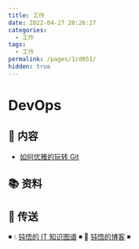 ```yaml
---
title: 工作
date: 2022-04-27 20:26:27
categories:
  - 工作
tags:
  - 工作
permalink: /pages/1cd051/
hidden: true
---
```


# DevOps

## 📖 内容

- [如何优雅的玩转 Git](01.效能/99.工具/01.Markdown.md)

## 📚 资料

## 🚪 传送

◾ 💧 [钝悟的 IT 知识图谱](https://dunwu.github.io/waterdrop/) ◾ 🎯 [钝悟的博客](https://dunwu.github.io/blog/) ◾
